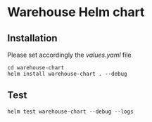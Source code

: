# Warehouse Helm chart


## Installation

Please set accordingly the *values.yaml* file

```
cd warehouse-chart
helm install warehouse-chart . --debug
```

## Test
```
helm test warehouse-chart --debug --logs
```

